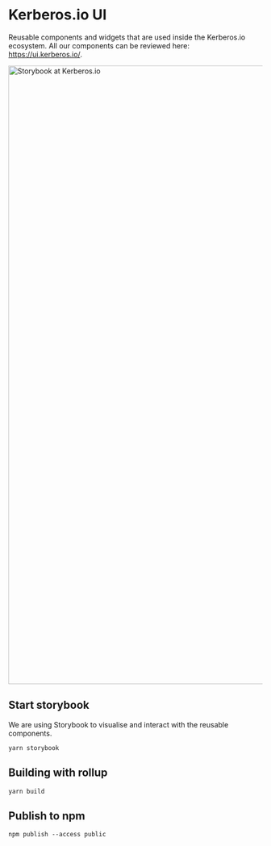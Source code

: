# Kerberos.io UI

Reusable components and widgets that are used inside the Kerberos.io ecosystem. All our components can be reviewed here: https://ui.kerberos.io/.

<img width="1227" alt="Storybook at Kerberos.io" src="https://user-images.githubusercontent.com/1546779/122335041-f3c8ad80-cf3a-11eb-87c2-461ba9707c4f.png">

## Start storybook

We are using Storybook to visualise and interact with the reusable components.

    yarn storybook

## Building with rollup

    yarn build

## Publish to npm

    npm publish --access public
